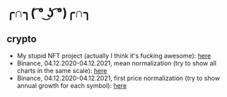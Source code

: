 # ╭∩╮( ͡° ͜ʖ ͡°)╭∩╮

## crypto

* My stupid NFT project (actually I think it's fucking awesome): [here](https://playablenftsforgeeks.com/)
* Binance, 04.12.2020-04.12.2021, mean normalization (try to show all charts in the same scale): [here](/binance.html)
* Binance, 04.12.2020-04.12.2021, first price normalization (try to show annual growth for each symbol): [here](/binance2.html)

